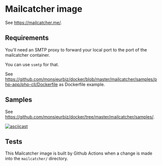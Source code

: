 # Mailcatcher image

See <https://mailcatcher.me/>.

## Requirements

You'll need an SMTP proxy to forward your local port to the port of the mailcatcher container.

You can use `ssmtp` for that.

See <https://github.com/monsieurbiz/docker/blob/master/mailcatcher/samples/php-app/php-cli/Dockerfile> as Dockerfile example.

## Samples

See <https://github.com/monsieurbiz/docker/tree/master/mailcatcher/samples/>.

[![asciicast](https://asciinema.org/a/113857.png)](https://asciinema.org/a/113857)

## Tests

This Mailcatcher image is built by Github Actions when a change is made into the `mailcatcher/` directory.
